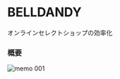 # BELLDANDY
オンラインセレクトショップの効率化

### 概要
![memo 001](https://user-images.githubusercontent.com/42311219/63108694-76405900-bfc2-11e9-93c5-9a5727eb0879.png)
